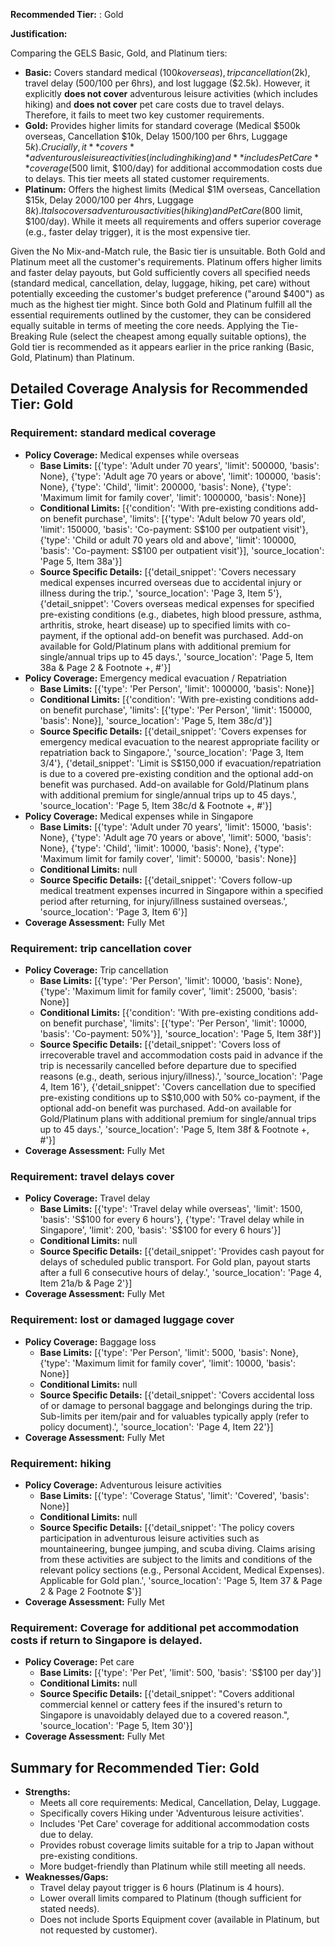 **Recommended Tier:** : Gold

**Justification:**

Comparing the GELS Basic, Gold, and Platinum tiers:
*   **Basic:** Covers standard medical ($100k overseas), trip cancellation ($2k), travel delay ($500/$100 per 6hrs), and lost luggage ($2.5k). However, it explicitly **does not cover** adventurous leisure activities (which includes hiking) and **does not cover** pet care costs due to travel delays. Therefore, it fails to meet two key customer requirements.
*   **Gold:** Provides higher limits for standard coverage (Medical $500k overseas, Cancellation $10k, Delay $1500/$100 per 6hrs, Luggage $5k). Crucially, it **covers** adventurous leisure activities (including hiking) and **includes Pet Care** coverage ($500 limit, $100/day) for additional accommodation costs due to delays. This tier meets all stated customer requirements.
*   **Platinum:** Offers the highest limits (Medical $1M overseas, Cancellation $15k, Delay $2000/$100 per 4hrs, Luggage $8k). It also covers adventurous activities (hiking) and Pet Care ($800 limit, $100/day). While it meets all requirements and offers superior coverage (e.g., faster delay trigger), it is the most expensive tier.

Given the No Mix-and-Match rule, the Basic tier is unsuitable. Both Gold and Platinum meet all the customer's requirements. Platinum offers higher limits and faster delay payouts, but Gold sufficiently covers all specified needs (standard medical, cancellation, delay, luggage, hiking, pet care) without potentially exceeding the customer's budget preference ("around $400") as much as the highest tier might. Since both Gold and Platinum fulfill all the essential requirements outlined by the customer, they can be considered equally suitable in terms of meeting the core needs. Applying the Tie-Breaking Rule (select the cheapest among equally suitable options), the Gold tier is recommended as it appears earlier in the price ranking (Basic, Gold, Platinum) than Platinum.

## Detailed Coverage Analysis for Recommended Tier: Gold

### Requirement: standard medical coverage

*   **Policy Coverage:** Medical expenses while overseas
    *   **Base Limits:** [{'type': 'Adult under 70 years', 'limit': 500000, 'basis': None}, {'type': 'Adult age 70 years or above', 'limit': 100000, 'basis': None}, {'type': 'Child', 'limit': 200000, 'basis': None}, {'type': 'Maximum limit for family cover', 'limit': 1000000, 'basis': None}]
    *   **Conditional Limits:** [{'condition': 'With pre-existing conditions add-on benefit purchase', 'limits': [{'type': 'Adult below 70 years old', 'limit': 150000, 'basis': 'Co-payment: S$100 per outpatient visit'}, {'type': 'Child or adult 70 years old and above', 'limit': 100000, 'basis': 'Co-payment: S$100 per outpatient visit'}], 'source_location': 'Page 5, Item 38a'}]
    *   **Source Specific Details:** [{'detail_snippet': 'Covers necessary medical expenses incurred overseas due to accidental injury or illness during the trip.', 'source_location': 'Page 3, Item 5'}, {'detail_snippet': 'Covers overseas medical expenses for specified pre-existing conditions (e.g., diabetes, high blood pressure, asthma, arthritis, stroke, heart disease) up to specified limits with co-payment, if the optional add-on benefit was purchased. Add-on available for Gold/Platinum plans with additional premium for single/annual trips up to 45 days.', 'source_location': 'Page 5, Item 38a & Page 2 & Footnote +, #'}]
*   **Policy Coverage:** Emergency medical evacuation / Repatriation
    *   **Base Limits:** [{'type': 'Per Person', 'limit': 1000000, 'basis': None}]
    *   **Conditional Limits:** [{'condition': 'With pre-existing conditions add-on benefit purchase', 'limits': [{'type': 'Per Person', 'limit': 150000, 'basis': None}], 'source_location': 'Page 5, Item 38c/d'}]
    *   **Source Specific Details:** [{'detail_snippet': 'Covers expenses for emergency medical evacuation to the nearest appropriate facility or repatriation back to Singapore.', 'source_location': 'Page 3, Item 3/4'}, {'detail_snippet': 'Limit is S$150,000 if evacuation/repatriation is due to a covered pre-existing condition and the optional add-on benefit was purchased. Add-on available for Gold/Platinum plans with additional premium for single/annual trips up to 45 days.', 'source_location': 'Page 5, Item 38c/d & Footnote +, #'}]
*   **Policy Coverage:** Medical expenses while in Singapore
    *   **Base Limits:** [{'type': 'Adult under 70 years', 'limit': 15000, 'basis': None}, {'type': 'Adult age 70 years or above', 'limit': 5000, 'basis': None}, {'type': 'Child', 'limit': 10000, 'basis': None}, {'type': 'Maximum limit for family cover', 'limit': 50000, 'basis': None}]
    *   **Conditional Limits:** null
    *   **Source Specific Details:** [{'detail_snippet': 'Covers follow-up medical treatment expenses incurred in Singapore within a specified period after returning, for injury/illness sustained overseas.', 'source_location': 'Page 3, Item 6'}]
*   **Coverage Assessment:** Fully Met

### Requirement: trip cancellation cover

*   **Policy Coverage:** Trip cancellation
    *   **Base Limits:** [{'type': 'Per Person', 'limit': 10000, 'basis': None}, {'type': 'Maximum limit for family cover', 'limit': 25000, 'basis': None}]
    *   **Conditional Limits:** [{'condition': 'With pre-existing conditions add-on benefit purchase', 'limits': [{'type': 'Per Person', 'limit': 10000, 'basis': 'Co-payment: 50%'}], 'source_location': 'Page 5, Item 38f'}]
    *   **Source Specific Details:** [{'detail_snippet': 'Covers loss of irrecoverable travel and accommodation costs paid in advance if the trip is necessarily cancelled before departure due to specified reasons (e.g., death, serious injury/illness).', 'source_location': 'Page 4, Item 16'}, {'detail_snippet': 'Covers cancellation due to specified pre-existing conditions up to S$10,000 with 50% co-payment, if the optional add-on benefit was purchased. Add-on available for Gold/Platinum plans with additional premium for single/annual trips up to 45 days.', 'source_location': 'Page 5, Item 38f & Footnote +, #'}]
*   **Coverage Assessment:** Fully Met

### Requirement: travel delays cover

*   **Policy Coverage:** Travel delay
    *   **Base Limits:** [{'type': 'Travel delay while overseas', 'limit': 1500, 'basis': 'S$100 for every 6 hours'}, {'type': 'Travel delay while in Singapore', 'limit': 200, 'basis': 'S$100 for every 6 hours'}]
    *   **Conditional Limits:** null
    *   **Source Specific Details:** [{'detail_snippet': 'Provides cash payout for delays of scheduled public transport. For Gold plan, payout starts after a full 6 consecutive hours of delay.', 'source_location': 'Page 4, Item 21a/b & Page 2'}]
*   **Coverage Assessment:** Fully Met

### Requirement: lost or damaged luggage cover

*   **Policy Coverage:** Baggage loss
    *   **Base Limits:** [{'type': 'Per Person', 'limit': 5000, 'basis': None}, {'type': 'Maximum limit for family cover', 'limit': 10000, 'basis': None}]
    *   **Conditional Limits:** null
    *   **Source Specific Details:** [{'detail_snippet': 'Covers accidental loss of or damage to personal baggage and belongings during the trip. Sub-limits per item/pair and for valuables typically apply (refer to policy document).', 'source_location': 'Page 4, Item 22'}]
*   **Coverage Assessment:** Fully Met

### Requirement: hiking

*   **Policy Coverage:** Adventurous leisure activities
    *   **Base Limits:** [{'type': 'Coverage Status', 'limit': 'Covered', 'basis': None}]
    *   **Conditional Limits:** null
    *   **Source Specific Details:** [{'detail_snippet': 'The policy covers participation in adventurous leisure activities such as mountaineering, bungee jumping, and scuba diving. Claims arising from these activities are subject to the limits and conditions of the relevant policy sections (e.g., Personal Accident, Medical Expenses). Applicable for Gold plan.', 'source_location': 'Page 5, Item 37 & Page 2 & Page 2 Footnote $'}]
*   **Coverage Assessment:** Fully Met

### Requirement: Coverage for additional pet accommodation costs if return to Singapore is delayed.

*   **Policy Coverage:** Pet care
    *   **Base Limits:** [{'type': 'Per Pet', 'limit': 500, 'basis': 'S$100 per day'}]
    *   **Conditional Limits:** null
    *   **Source Specific Details:** [{'detail_snippet': "Covers additional commercial kennel or cattery fees if the insured's return to Singapore is unavoidably delayed due to a covered reason.", 'source_location': 'Page 5, Item 30'}]
*   **Coverage Assessment:** Fully Met

## Summary for Recommended Tier: Gold

*   **Strengths:**
    *   Meets all core requirements: Medical, Cancellation, Delay, Luggage.
    *   Specifically covers Hiking under 'Adventurous leisure activities'.
    *   Includes 'Pet Care' coverage for additional accommodation costs due to delay.
    *   Provides robust coverage limits suitable for a trip to Japan without pre-existing conditions.
    *   More budget-friendly than Platinum while still meeting all needs.
*   **Weaknesses/Gaps:**
    *   Travel delay payout trigger is 6 hours (Platinum is 4 hours).
    *   Lower overall limits compared to Platinum (though sufficient for stated needs).
    *   Does not include Sports Equipment cover (available in Platinum, but not requested by customer).